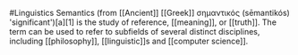 #Linguistics 
Semantics (from [[Ancient]] [[Greek]] σημαντικός (sēmantikós) 'significant')[a][1] is the study of reference, [[meaning]], or [[truth]]. The term can be used to refer to subfields of several distinct disciplines, including [[philosophy]], [[linguistic]]s and [[computer science]].